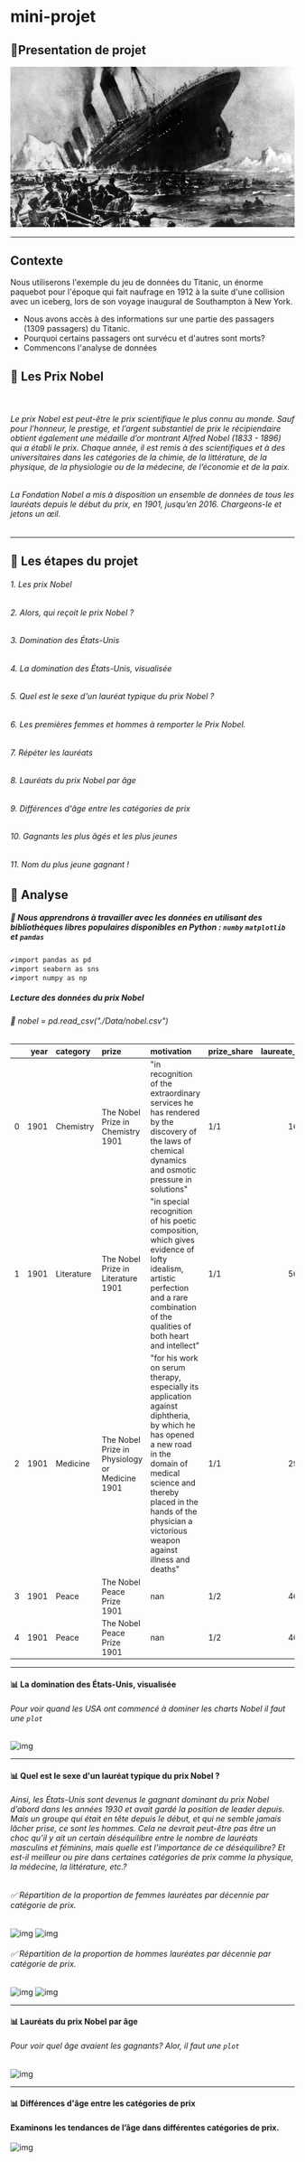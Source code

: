 # mini-projet

## 📁Presentation de projet
![img](./image/titanic.jpg)

--------
## Contexte
    
Nous utiliserons l'exemple du jeu de données du Titanic, un énorme paquebot pour l'époque qui fait naufrage en 1912 à la suite d'une collision avec un iceberg, lors de son voyage inaugural de Southampton à New York.
   * Nous avons accès à des informations sur une partie des passagers (1309 passagers) du Titanic. 
   * Pourquoi certains passagers ont survécu et d'autres sont morts?
   * Commencons l'analyse de données
## 📌 Les Prix Nobel  
&nbsp;&nbsp;&nbsp;&nbsp;&nbsp;&nbsp;&nbsp;&nbsp;&nbsp;&nbsp;&nbsp;&nbsp;&nbsp;&nbsp;&nbsp;&nbsp;&nbsp;&nbsp;&nbsp;&nbsp;&nbsp;&nbsp;&nbsp;&nbsp;&nbsp;&nbsp;&nbsp;&nbsp;&nbsp;&nbsp;&nbsp;&nbsp;&nbsp;&nbsp;&nbsp;&nbsp;&nbsp;&nbsp;&nbsp;&nbsp;&nbsp;&nbsp;&nbsp;&nbsp;&nbsp;&nbsp;&nbsp;&nbsp;&nbsp;&nbsp;&nbsp;&nbsp;&nbsp;&nbsp; 
###### <p>Le prix Nobel est peut-être le prix scientifique le plus connu au monde. Sauf pour l’honneur, le prestige, et l’argent substantiel de prix le récipiendaire obtient également une médaille d’or montrant Alfred Nobel (1833 - 1896) qui a établi le prix. Chaque année, il est remis à des scientifiques et à des universitaires dans les catégories de la chimie, de la littérature, de la physique, de la physiologie ou de la médecine, de l’économie et de la paix. </p>
###### <p>La Fondation Nobel a mis à disposition un ensemble de données de tous les lauréats depuis le début du prix, en 1901, jusqu’en 2016. Chargeons-le et jetons un œil.</p>

-------

## 📌 Les étapes du projet
###### 1. Les prix Nobel
###### 2. Alors, qui reçoit le prix Nobel ?
###### 3. Domination des États-Unis
###### 4. La domination des États-Unis, visualisée
###### 5. Quel est le sexe d'un lauréat typique du prix Nobel ?
###### 6. Les premières femmes et hommes à remporter le Prix Nobel.
###### 7. Répéter les lauréats
###### 8. Lauréats du prix Nobel par âge
###### 9. Différences d'âge entre les catégories de prix
###### 10. Gagnants les plus âgés et les plus jeunes
###### 11. Nom du plus jeune gagnant !

## 📌 Analyse
##### 🔖 Nous apprendrons à travailler avec les données en utilisant des bibliothèques libres populaires disponibles en Python : `numby` `matplotlib` et `pandas` 
	✔️import pandas as pd
	✔️import seaborn as sns
	✔️import numpy as np

##### Lecture des données du prix Nobel
######  📄 nobel = pd.read_csv("./Data/nobel.csv")


|    |   year | category   | prize                                          | motivation                                                                                                                                                                                                                                         | prize_share   |   laureate_id | laureate_type   | full_name                    | birth_date   | birth_city        | birth_country    | sex   | organization_name   | organization_city   | organization_country   | death_date   | death_city   | death_country   |
|---:|-------:|:-----------|:-----------------------------------------------|:---------------------------------------------------------------------------------------------------------------------------------------------------------------------------------------------------------------------------------------------------|:--------------|--------------:|:----------------|:-----------------------------|:-------------|:------------------|:-----------------|:------|:--------------------|:--------------------|:-----------------------|:-------------|:-------------|:----------------|
|  0 |   1901 | Chemistry  | The Nobel Prize in Chemistry 1901              | "in recognition of the extraordinary services he has rendered by the discovery of the laws of chemical dynamics and osmotic pressure in solutions"                                                                                                 | 1/1           |           160 | Individual      | Jacobus Henricus van 't Hoff | 1852-08-30   | Rotterdam         | Netherlands      | Male  | Berlin University   | Berlin              | Germany                | 1911-03-01   | Berlin       | Germany         |
|  1 |   1901 | Literature | The Nobel Prize in Literature 1901             | "in special recognition of his poetic composition, which gives evidence of lofty idealism, artistic perfection and a rare combination of the qualities of both heart and intellect"                                                                | 1/1           |           569 | Individual      | Sully Prudhomme              | 1839-03-16   | Paris             | France           | Male  | nan                 | nan                 | nan                    | 1907-09-07   | Châtenay     | France          |
|  2 |   1901 | Medicine   | The Nobel Prize in Physiology or Medicine 1901 | "for his work on serum therapy, especially its application against diphtheria, by which he has opened a new road in the domain of medical science and thereby placed in the hands of the physician a victorious weapon against illness and deaths" | 1/1           |           293 | Individual      | Emil Adolf von Behring       | 1854-03-15   | Hansdorf (Lawice) | Prussia (Poland) | Male  | Marburg University  | Marburg             | Germany                | 1917-03-31   | Marburg      | Germany         |
|  3 |   1901 | Peace      | The Nobel Peace Prize 1901                     | nan                                                                                                                                                                                                                                                | 1/2           |           462 | Individual      | Jean Henry Dunant            | 1828-05-08   | Geneva            | Switzerland      | Male  | nan                 | nan                 | nan                    | 1910-10-30   | Heiden       | Switzerland     |
|  4 |   1901 | Peace      | The Nobel Peace Prize 1901                     | nan                                                                                                                                                                                                                                                | 1/2           |           463 | Individual      | Frédéric Passy               | 1822-05-20   | Paris             | France           | Male  | nan                 | nan                 | nan                    | 1912-06-12   | Paris        | France          

-------

#### 📊 La domination des États-Unis, visualisée
###### Pour voir quand les USA ont commencé à dominer les charts Nobel il faut une `plot`
![img](./image/USA.png)

------
#### 📊 Quel est le sexe d'un lauréat typique du prix Nobel ?
######  Ainsi, les États-Unis sont devenus le gagnant dominant du prix Nobel d’abord dans les années 1930 et avait gardé la position de leader depuis. Mais un groupe qui était en tête depuis le début, et qui ne semble jamais lâcher prise, ce sont les hommes. Cela ne devrait peut-être pas être un choc qu’il y ait un certain déséquilibre entre le nombre de lauréats masculins et féminins, mais quelle est l’importance de ce déséquilibre? Et est-il meilleur ou pire dans certaines catégories de prix comme la physique, la médecine, la littérature, etc.?
###### ✅ Répartition de la proportion de femmes lauréates par décennie par catégorie de prix.
![img](./image/chart_female.png)
![img](./image/chart_female2.png)
###### ✅ Répartition de la proportion de hommes lauréates par décennie par catégorie de prix.
![img](./image/chart_male.png)
![img](./image/chart_male2.png)

-------
#### 📊 Lauréats du prix Nobel par âge
###### Pour voir quel âge avaient les gagnants? Alor, il faut une `plot`
![img](./image/Lauréats_prix_nobel.png)

-------
#### 📊 Différences d'âge entre les catégories de prix
#### Examinons les tendances de l’âge dans différentes catégories de prix.
![img](./image/les_catégories_de_prix.png)
